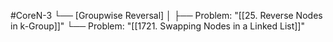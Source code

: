 #CoreN-3
└── [Groupwise Reversal]
    │
    ├── Problem: "[[25. Reverse Nodes in k-Group]]"
    └── Problem: "[[1721. Swapping Nodes in a Linked List]]"